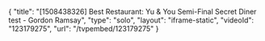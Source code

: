 {
    "title": "[1508438326] Best Restaurant: Yu & You Semi-Final Secret Diner test - Gordon Ramsay",
    "type": "solo",
    "layout": "iframe-static",
    "videoId": "123179275",
    "url": "\/tvpembed\/123179275"
}